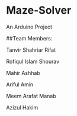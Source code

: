 # Maze-Solver

An Arduino Project

##Team Members:

Tanvir Shahriar Rifat

Rofiqul Islam Shourav

Mahir Ashhab

Ariful Amin

Meem Arafat Manab

Azizul Hakim
